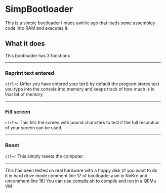 # SimpBootloader
This is a simple bootloader I made awhile ago that loads some assembley code into RAM and executes it.

## What it does
This bootloader has 3 functions
***
### Reprint text entered
`ctrl+c` (After you have entered your text)
by default the program stores text you type into the console into memory and keeps track of how much is in that bit of memory
***
### Fill screen
`ctrl+a`
This fills the screen with pound charicters to test if the full resolution of your screen can be used.
***
### Reset
`ctl+r`
This simply resets the computer.
***
This has been tested on real hardware with a floppy disk (if you want to do it in hard drive mode comment line 17 of bootloader.asm in NoKrn and uncomment line 16)
You can use compile.sh to compile and run in a QEMu VM